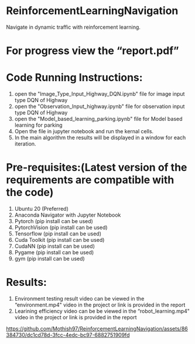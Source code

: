 # ReinforcementLearningNavigation
Navigate in dynamic traffic with reinforcement learning. 

# For progress view the “report.pdf”



# Code Running Instructions:


1) open the "Image_Type_Input_Highway_DQN.ipynb" file for image input type DQN of Highway
2) open the "Observation_Input_highway.ipynb" file for observation input type DQN of Highway
3) open the "Model_based_learning_parking.ipynb" file for Model based learning for parking
4) Open the file in jupyter notebook and run the kernal cells. 
3) In the main algorithm the results will be displayed in a window for each iteration.


# Pre-requisites:(Latest version of the requirements are compatible with the code)

1) Ubuntu 20 (Preferred)
2) Anaconda Navigator with Jupyter Notebook
3) Pytorch (pip install can be used)
4) PytorchVision (pip install can be used)
5) Tensorflow (pip install can be used)
6) Cuda Toolkit (pip install can be used)
7) CudaNN (pip install can be used)
8) Pygame (pip install can be used)
9) gym (pip install can be used)



# Results:

1) Environment testing result video can be viewed in the “environment.mp4" video in the project or link is provided in the report
2) Learining efficiency video can be  be viewed in the “robot_learning.mp4" video in the project or link is provided in the report



https://github.com/Mothish97/ReinforcementLearningNavigation/assets/86384730/dc1cd78d-3fcc-4edc-bc97-6882751909fd

